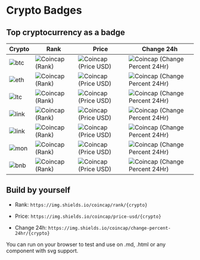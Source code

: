 # Crypto Badges
## Top cryptocurrency as a badge

| Crypto   |      Rank      |  Price | Change 24h |
|----------|--------------|------| -------- |
| ![btc](https://img.shields.io/badge/Bitcoin-000000?style=for-the-badge&logo=bitcoin&logoColor=white) |  ![Coincap (Rank)](https://img.shields.io/coincap/rank/bitcoin) | ![Coincap (Price USD)](https://img.shields.io/coincap/price-usd/bitcoin) | ![Coincap (Change Percent 24Hr)](https://img.shields.io/coincap/change-percent-24hr/bitcoin) |
| ![eth](https://img.shields.io/badge/Ethereum-3C3C3D?style=for-the-badge&logo=Ethereum&logoColor=white) |  ![Coincap (Rank)](https://img.shields.io/coincap/rank/ethereum) | ![Coincap (Price USD)](https://img.shields.io/coincap/price-usd/ethereum) | ![Coincap (Change Percent 24Hr)](https://img.shields.io/coincap/change-percent-24hr/ethereum) |
| ![ltc](https://img.shields.io/badge/Litecoin-A6A9AA?style=for-the-badge&logo=Litecoin&logoColor=white) |  ![Coincap (Rank)](https://img.shields.io/coincap/rank/litecoin) | ![Coincap (Price USD)](https://img.shields.io/coincap/price-usd/litecoin) | ![Coincap (Change Percent 24Hr)](https://img.shields.io/coincap/change-percent-24hr/litecoin) |
| ![link](https://img.shields.io/badge/chainlink-375BD2?style=for-the-badge&logo=chainlink&logoColor=white) |  ![Coincap (Rank)](https://img.shields.io/coincap/rank/chainlink) | ![Coincap (Price USD)](https://img.shields.io/coincap/price-usd/chainlink) | ![Coincap (Change Percent 24Hr)](https://img.shields.io/coincap/change-percent-24hr/chainlink) |
| ![link](https://img.shields.io/badge/dogecoin-C2A633?style=for-the-badge&logo=dogecoin&logoColor=white) |  ![Coincap (Rank)](https://img.shields.io/coincap/rank/dogecoin) | ![Coincap (Price USD)](https://img.shields.io/coincap/price-usd/dogecoin) | ![Coincap (Change Percent 24Hr)](https://img.shields.io/coincap/change-percent-24hr/dogecoin) |
| ![mon](https://img.shields.io/badge/monero-FF6600?style=for-the-badge&logo=monero&logoColor=white) |  ![Coincap (Rank)](https://img.shields.io/coincap/rank/monero) | ![Coincap (Price USD)](https://img.shields.io/coincap/price-usd/monero) | ![Coincap (Change Percent 24Hr)](https://img.shields.io/coincap/change-percent-24hr/monero) |
| ![bnb](https://img.shields.io/badge/tether-168363?style=for-the-badge&logo=tether&logoColor=white) |  ![Coincap (Rank)](https://img.shields.io/coincap/rank/tether) | ![Coincap (Price USD)](https://img.shields.io/coincap/price-usd/tether) | ![Coincap (Change Percent 24Hr)](https://img.shields.io/coincap/change-percent-24hr/tether) |

## Build by yourself

- Rank:
`https://img.shields.io/coincap/rank/{crypto}`

- Price:
`https://img.shields.io/coincap/price-usd/{crypto}`

- Change 24h:
`https://img.shields.io/coincap/change-percent-24hr/{crypto}`

You can run on your browser to test and use on .md, .html or any component with svg support.
